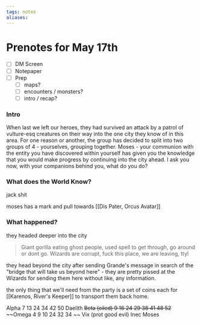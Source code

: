 ```yaml
---
tags: notes
aliases:
---
```


# Prenotes for May 17th
- [ ] DM Screen
- [ ] Notepaper
- [ ] Prep
	- [ ] maps?
	- [ ] encounters / monsters?
	- [ ] intro / recap?

### Intro

When last we left our heroes, they had survived an attack by a patrol of vulture-esq creatures on their way into the one city they know of in this area. For one reason or another, the group has decided to split into two groups of 4 - yourselves, grouping together. Moses - your communion with the entity you have discovered within yourself has given you the knowledge that you would make progress by continuing into the city ahead. I ask you now, with your companions behind you, what do you do?

### What does the World Know?

jack shit

moses has a mark and pull towards [[Dis Pater, Orcus Avatar]]

### What happened?

they headed deeper into the city

> Giant gorilla eating ghost people, used spell to get through, go around or dont go. Wizards are corrupt, fuck this place, we are leaving, ttyl

they head beyond the city after sending Grande's message in search of the "bridge that will take us beyond here" - they are pretty pissed at the Wizards for sending them here without like, any information. 

the only thing that we'll need from the party is a set of coins each for [[Karenos, River's Keeper]] to transport them back home.

Alpha 7 13 24 34 42 50 
Daelith
~~Beta (oiled) 9 16 24 29 38 41 48 52~~
~~Omega 4 9 10 24 32 34 ~~
Vix (prot good evil)
Inec
Moses